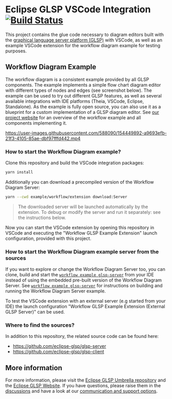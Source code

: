 # Eclipse GLSP VSCode Integration [![Build Status](https://ci.eclipse.org/glsp/job/eclipse-glsp/job/glsp-vscode-integration/job/master/badge/icon)](https://ci.eclipse.org/glsp/job/eclipse-glsp/job/glsp-vscode-integration/job/master/)

This project contains the glue code necessary to diagram editors built with the [graphical language server platform (GLSP)](https://github.com/eclipse-glsp/glsp) with VSCode, as well as an example VSCode extension for the workflow diagram example for testing purposes.

## Workflow Diagram Example

The workflow diagram is a consistent example provided by all GLSP components.
The example implements a simple flow chart diagram editor with different types of nodes and edges (see screenshot below).
The example can be used to try out different GLSP features, as well as several available integrations with IDE platforms (Theia, VSCode, Eclipse, Standalone).
As the example is fully open source, you can also use it as a blueprint for a custom implementation of a GLSP diagram editor.
See [our project website](https://www.eclipse.org/glsp/documentation/#workflowoverview) for an overview of the workflow example and all components implementing it.

https://user-images.githubusercontent.com/588090/154449892-a9693efb-21f3-4105-85ae-dbf97fffd442.mp4

### How to start the Workflow Diagram example?

Clone this repository and build the VSCode integration packages:

```bash
yarn install
```

Additionally you can download a precompiled version of the Workflow Diagram Server:

```bash
yarn --cwd example/workflow/extension download:Server
```

> The downloaded server will be launched automatically by the extension. To debug or modify the server and run it separately: see the instructions below.

Now you can start the VSCode extension by opening this repository in VSCode and executing the "Workflow GLSP Example Extension" launch configuration, provided with this project.

### How to start the Workflow Diagram example server from the sources

If you want to explore or change the Workflow Diagram Server too, you can clone, build and start the [`workflow example glsp-server`](https://github.com/eclipse-glsp/glsp-server#workflow-diagram-example) from your IDE instead of using the embedded pre-built version of the Workflow Diagram Server.
See [`workflow example glsp-server`](https://github.com/eclipse-glsp/glsp-server#workflow-diagram-example) for instructions on building and running the Workflow Diagram Server example.

To test the VSCode extension with an external server (e.g started from your IDE) the launch configuration "Workflow GLSP Example Extension (External GLSP Server)" can be used.

### Where to find the sources?

In addition to this repository, the related source code can be found here:

-   <https://github.com/eclipse-glsp/glsp-server>
-   <https://github.com/eclipse-glsp/glsp-client>

## More information

For more information, please visit the [Eclipse GLSP Umbrella repository](https://github.com/eclipse-glsp/glsp) and the [Eclipse GLSP Website](https://www.eclipse.org/glsp/).
If you have questions, please raise them in the [discussions](https://github.com/eclipse-glsp/glsp/discussions) and have a look at our [communication and support options](https://www.eclipse.org/glsp/contact/).
